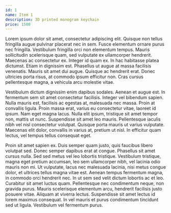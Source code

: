 ```yaml
---
id: 1
name: Item 1
description: 3D printed monogram keychain
price: 1500
---
```


Lorem ipsum dolor sit amet, consectetur adipiscing elit. Quisque non tellus fringilla augue pulvinar placerat nec in sem. Fusce elementum ornare purus nec fringilla. Vestibulum fringilla orci non elementum tempus. Mauris sollicitudin scelerisque quam, sed vulputate ex ullamcorper hendrerit. Maecenas ac consectetur ex. Integer id quam ex. In hac habitasse platea dictumst. Etiam in dignissim est. Phasellus ut augue at massa facilisis venenatis. Mauris sit amet dui augue. Quisque ac hendrerit erat. Donec ultricies porta risus, at commodo ipsum efficitur non. Cras cursus pellentesque magna, a vehicula arcu molestie vitae.

Vestibulum dictum dignissim enim dapibus sodales. Aenean et augue est. In fermentum sem sit amet consectetur facilisis. Integer vel bibendum sapien. Nulla mauris est, facilisis ac egestas at, malesuada nec massa. Proin at convallis ligula. Proin massa erat, varius eu consectetur vitae, laoreet id ipsum. Nam eget magna lacus. Nulla elit ipsum, tristique sit amet tempor non, mattis ut nunc. Suspendisse sit amet leo mauris. Pellentesque iaculis nibh vel nisl consectetur volutpat. Quisque porta mauris ut varius vulputate. Maecenas elit dolor, convallis in varius at, pretium ut nisl. In efficitur quam lectus, vel tempus tellus consequat eget.

Proin sit amet sapien ex. Duis semper quam justo, quis faucibus libero volutpat sed. Donec semper dapibus erat at congue. Phasellus sit amet cursus nulla. Sed sed metus vel leo lobortis tristique. Vestibulum tristique, magna eget pretium accumsan, leo sem ullamcorper nibh, vel lacinia odio mauris non mi. Ut vulputate, lacus nec malesuada lacinia, nisi metus congue dolor, et ultrices tellus magna vitae est. Aenean tempus fermentum magna, in commodo orci hendrerit nec. In ut sem sed velit dictum lobortis ac et leo. Curabitur sit amet luctus quam. Pellentesque nec condimentum neque, non gravida purus. Mauris scelerisque elementum arcu, hendrerit facilisis justo posuere vitae. Aliquam at viverra lectus. Suspendisse sit amet lectus id lorem maximus consequat. In vel mauris et purus condimentum tincidunt sed ut ligula. Vestibulum vel fermentum purus.
